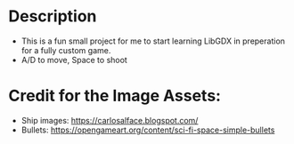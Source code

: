 # Description
- This is a fun small project for me to start learning LibGDX in preperation for a fully custom game.
- A/D to move, Space to shoot

# Credit for the Image Assets: 
- Ship images: https://carlosalface.blogspot.com/
- Bullets: https://opengameart.org/content/sci-fi-space-simple-bullets
